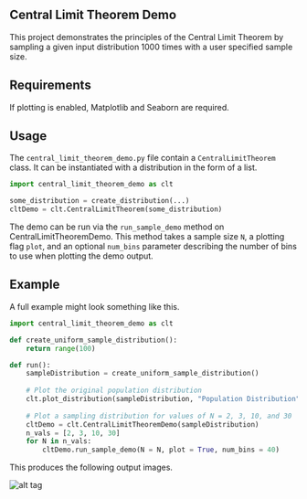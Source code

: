 ## Central Limit Theorem Demo
This project demonstrates the principles of the Central Limit Theorem by sampling a given input distribution 1000 times with a user specified sample size.

## Requirements
If plotting is enabled, Matplotlib and Seaborn are required.

## Usage
The `central_limit_theorem_demo.py` file contain a `CentralLimitTheorem` class. It can be instantiated with a distribution in the form of a list.

```python
import central_limit_theorem_demo as clt

some_distribution = create_distribution(...)
cltDemo = clt.CentralLimitTheorem(some_distribution)
```

The demo can be run via the `run_sample_demo` method on CentralLimitTheoremDemo. This method takes a sample size `N`, a plotting flag `plot`, and an optional `num_bins` parameter describing the number of bins to use when plotting the demo output.

## Example
A full example might look something like this.

```python
import central_limit_theorem_demo as clt

def create_uniform_sample_distribution():
    return range(100)

def run():
    sampleDistribution = create_uniform_sample_distribution()
        
    # Plot the original population distribution
    clt.plot_distribution(sampleDistribution, "Population Distribution", 0, 100, 20)
        
    # Plot a sampling distribution for values of N = 2, 3, 10, and 30
    cltDemo = clt.CentralLimitTheoremDemo(sampleDistribution)
    n_vals = [2, 3, 10, 30]
    for N in n_vals:
        cltDemo.run_sample_demo(N = N, plot = True, num_bins = 40)
```

This produces the following output images.

![alt tag](https://github.com/mattnedrich/CentralLimitTheoremDemo/blob/master/sample_output/uniform_dist.png)

